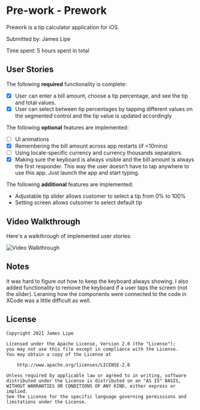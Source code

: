 # Pre-work - Prework

Prework is a tip calculator application for iOS.

Submitted by: James Lipe

Time spent: 5  hours spent in total

## User Stories

The following **required** functionality is complete:

* [x] User can enter a bill amount, choose a tip percentage, and see the tip and total values.
* [x] User can select between tip percentages by tapping different values on the segmented control and the tip value is updated accordingly

The following **optional** features are implemented:

* [ ] UI animations
* [x] Remembering the bill amount across app restarts (if <10mins)
* [ ] Using locale-specific currency and currency thousands separators.
* [x] Making sure the keyboard is always visible and the bill amount is always the first responder. This way the user doesn't have to tap anywhere to use this app. Just launch the app and start typing.

The following **additional** features are implemented:

- Adjustable tip slider allows customer to select a tip from 0% to 100%
- Setting screen allows cutsomer to select default tip

## Video Walkthrough

Here's a walkthrough of implemented user stories:

<img src='https://i.imgur.com/przw35r.gif' title='Video Walkthrough' width='' alt='Video Walkthrough' />

## Notes

It was hard to figure out how to keep the keyboard always showing. I also added functionality to remove the keyboard if a user taps the screen (not the slider). Leraning how the components were connected to the code in XCode was a little difficult as well.

## License

    Copyright 2021 James Lipe

    Licensed under the Apache License, Version 2.0 (the "License");
    you may not use this file except in compliance with the License.
    You may obtain a copy of the License at

        http://www.apache.org/licenses/LICENSE-2.0

    Unless required by applicable law or agreed to in writing, software
    distributed under the License is distributed on an "AS IS" BASIS,
    WITHOUT WARRANTIES OR CONDITIONS OF ANY KIND, either express or implied.
    See the License for the specific language governing permissions and
    limitations under the License.

